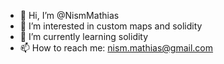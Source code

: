 - 👋 Hi, I’m @NismMathias
- 👀 I’m interested in custom maps and solidity
- 🌱 I’m currently learning solidity
- 📫 How to reach me: nism.mathias@gmail.com

<!---
NismMathias/NismMathias is a ✨ special ✨ repository because its `README.md` (this file) appears on your GitHub profile.
You can click the Preview link to take a look at your changes.
--->
